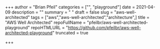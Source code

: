+++
author = "Brian Pfeil"
categories = ["<nil>", "playground"]
date = 2021-04-09
description = ""
summary = " "
draft = false
slug = "aws-well-architected"
tags = ["aws","aws-well-architected","architecture",]
title = "AWS Well Architected"
repoFullName = "pfeilbr/aws-well-architected-playground"
repoHTMLURL = "https://github.com/pfeilbr/aws-well-architected-playground"
truncated = true

+++